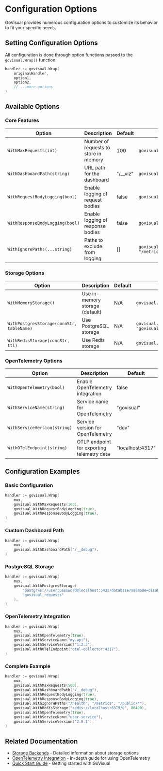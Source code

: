 # Configuration Options

GoVisual provides numerous configuration options to customize its behavior to fit your specific needs.

## Setting Configuration Options

All configuration is done through option functions passed to the `govisual.Wrap()` function:

```go
handler := govisual.Wrap(
    originalHandler,
    option1,
    option2,
    // ...more options
)
```

## Available Options

### Core Features

| Option                          | Description                           | Default    | Example                                           |
| ------------------------------- | ------------------------------------- | ---------- | ------------------------------------------------- |
| `WithMaxRequests(int)`          | Number of requests to store in memory | 100        | `govisual.WithMaxRequests(500)`                   |
| `WithDashboardPath(string)`     | URL path for the dashboard            | "/\_\_viz" | `govisual.WithDashboardPath("/__debug")`          |
| `WithRequestBodyLogging(bool)`  | Enable logging of request bodies      | false      | `govisual.WithRequestBodyLogging(true)`           |
| `WithResponseBodyLogging(bool)` | Enable logging of response bodies     | false      | `govisual.WithResponseBodyLogging(true)`          |
| `WithIgnorePaths(...string)`    | Paths to exclude from logging         | []         | `govisual.WithIgnorePaths("/health", "/metrics")` |

### Storage Options

| Option                                    | Description                     | Default | Example                                                                                       |
| ----------------------------------------- | ------------------------------- | ------- | --------------------------------------------------------------------------------------------- |
| `WithMemoryStorage()`                     | Use in-memory storage (default) | N/A     | `govisual.WithMemoryStorage()`                                                                |
| `WithPostgresStorage(connStr, tableName)` | Use PostgreSQL storage          | N/A     | `govisual.WithPostgresStorage("postgres://user:pass@localhost:5432/db", "govisual_requests")` |
| `WithRedisStorage(connStr, ttl)`          | Use Redis storage               | N/A     | `govisual.WithRedisStorage("redis://localhost:6379/0", 86400)`                                |

### OpenTelemetry Options

| Option                       | Description                                | Default          | Example                                            |
| ---------------------------- | ------------------------------------------ | ---------------- | -------------------------------------------------- |
| `WithOpenTelemetry(bool)`    | Enable OpenTelemetry integration           | false            | `govisual.WithOpenTelemetry(true)`                 |
| `WithServiceName(string)`    | Service name for OpenTelemetry             | "govisual"       | `govisual.WithServiceName("my-service")`           |
| `WithServiceVersion(string)` | Service version for OpenTelemetry          | "dev"            | `govisual.WithServiceVersion("1.0.0")`             |
| `WithOTelEndpoint(string)`   | OTLP endpoint for exporting telemetry data | "localhost:4317" | `govisual.WithOTelEndpoint("otel-collector:4317")` |

## Configuration Examples

### Basic Configuration

```go
handler := govisual.Wrap(
    mux,
    govisual.WithMaxRequests(100),
    govisual.WithRequestBodyLogging(true),
    govisual.WithResponseBodyLogging(true),
)
```

### Custom Dashboard Path

```go
handler := govisual.Wrap(
    mux,
    govisual.WithDashboardPath("/__debug"),
)
```

### PostgreSQL Storage

```go
handler := govisual.Wrap(
    mux,
    govisual.WithPostgresStorage(
        "postgres://user:password@localhost:5432/database?sslmode=disable",
        "govisual_requests"
    ),
)
```

### OpenTelemetry Integration

```go
handler := govisual.Wrap(
    mux,
    govisual.WithOpenTelemetry(true),
    govisual.WithServiceName("my-api"),
    govisual.WithServiceVersion("1.2.3"),
    govisual.WithOTelEndpoint("otel-collector:4317"),
)
```

### Complete Example

```go
handler := govisual.Wrap(
    mux,
    govisual.WithMaxRequests(500),
    govisual.WithDashboardPath("/__debug"),
    govisual.WithRequestBodyLogging(true),
    govisual.WithResponseBodyLogging(true),
    govisual.WithIgnorePaths("/health", "/metrics", "/public/*"),
    govisual.WithRedisStorage("redis://localhost:6379/0", 86400),
    govisual.WithOpenTelemetry(true),
    govisual.WithServiceName("user-service"),
    govisual.WithServiceVersion("2.0.1"),
)
```

## Related Documentation

- [Storage Backends](storage-backends.md) - Detailed information about storage options
- [OpenTelemetry Integration](opentelemetry.md) - In-depth guide for using OpenTelemetry
- [Quick Start Guide](quick-start.md) - Getting started with GoVisual
